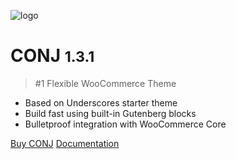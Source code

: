 ![logo](img/mypreview-logo.png)

# CONJ <small>1.3.1</small>

> #1 Flexible WooCommerce Theme

- Based on Underscores starter theme
- Build fast using built-in Gutenberg blocks
- Bulletproof integration with WooCommerce Core


[Buy CONJ](https://themeforest.net/item/conj-ecommerce-wordpress-theme/21935639?ref=mypreview)
[Documentation](#conj-ecommerce-wordpress-theme)

